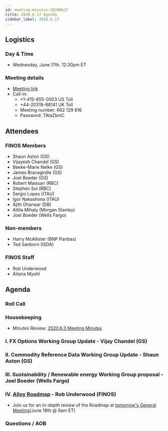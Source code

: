 ```yaml
---
id: meeting-minutes-20200617
title: 2020.6.17 Agenda
sidebar_label: 2020.6.17
---
```


## Logistics 
### Day & Time
* Wednesday, June 17th. 12:30pm ET

### Meeting details

* [Meeting link](https://finos.webex.com/finos/j.php?MTID=m9faeb59f9167a188a0cde9a2209b9447)
* Call-in: 
    * +1-415-655-0003 US Toll
    * +44-20319-88141 UK Toll
    * Meeting number: 662 129 816
    * Password: TAtaZkmC

## Attendees 

### FINOS Members
* Shaun Aston (GS)
* Vijayesh Chandel (GS)
* Beeke-Marie Nelke (GS)
* James Bracegirdle (GS)
* Joel Boeder (GS)
* Robert Maissan (RBC)
* Stephen Sui (RBC)
* Sergio Lopes (ITAU)
* Igor Nakashima (ITAU)
* Ajith Dharwar (DB)
* Attila Mihaly (Morgan Stanley)
* Joel Boeder (Wells Fargo)

### Non-members
* Harry McAllister (BNP Paribas)
* Ted Sanborn (ISDA)

### FINOS Staff
* Rob Underwood 
* Aitana Myohl


## Agenda

### Roll Call

### Housekeeping
* Minutes Review: [2020.6.3 Meeting Minutes](https://github.com/finos/alloy/blob/master/meeting-minutes/pilot-project-meeting-minutes/2020.6.3-pilot-project-minutes.md) 

### I. FX Options Working Group Update - Vijay Chandel (GS)

### II. Commodity Reference Data Working Group Update - Shaun Aston (GS)

### III. Sustainability / Renewable energy Working Group proposal - Joel Boeder (Wells Fargo)

### IV. [Alloy Roadmap](https://alloy.finos.org/docs/roadmap) - Rob Underwood (FINOS)
* Join us for an in-depth review of the Roadmap at [tomorrow's General Meeting](https://github.com/finos/alloy/blob/master/meeting-minutes/general-meeting/2020.6.18-general-meeting.md)(June 18th @ 9am ET)

### Questions / AOB
